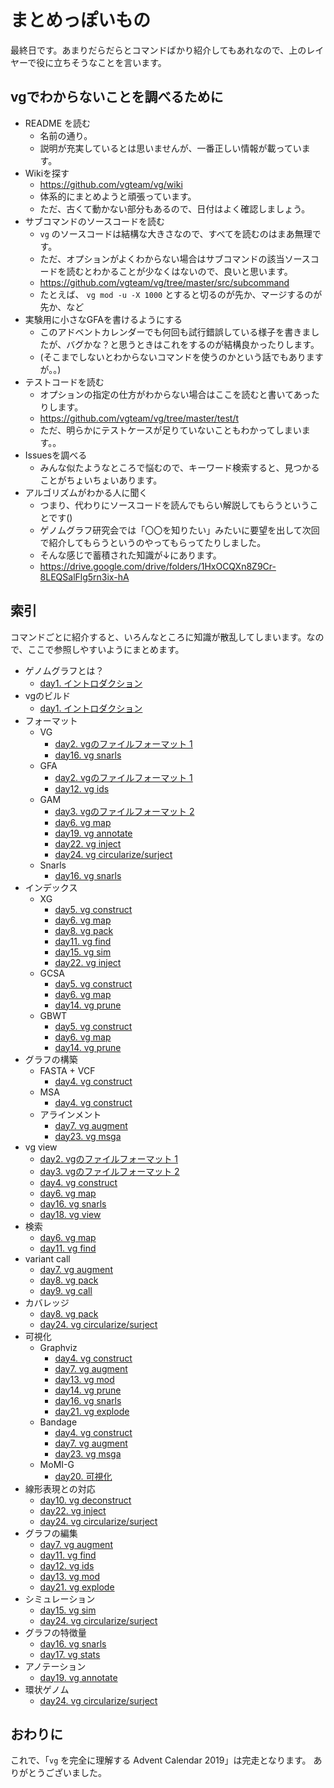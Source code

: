 # まとめっぽいもの

最終日です。あまりだらだらとコマンドばかり紹介してもあれなので、上のレイヤーで役に立ちそうなことを言います。

## vgでわからないことを調べるために

* README を読む
  * 名前の通り。
  * 説明が充実しているとは思いませんが、一番正しい情報が載っています。
* Wikiを探す
  * https://github.com/vgteam/vg/wiki
  * 体系的にまとめようと頑張っています。
  * ただ、古くて動かない部分もあるので、日付はよく確認しましょう。
* サブコマンドのソースコードを読む
  * `vg` のソースコードは結構な大きさなので、すべてを読むのはまあ無理です。
  * ただ、オプションがよくわからない場合はサブコマンドの該当ソースコードを読むとわかることが少なくはないので、良いと思います。
  * https://github.com/vgteam/vg/tree/master/src/subcommand
  * たとえば、 `vg mod -u -X 1000`  とすると切るのが先か、マージするのが先か、など
* 実験用に小さなGFAを書けるようにする
  * このアドベントカレンダーでも何回も試行錯誤している様子を書きましたが、バグかな？と思うときはこれをするのが結構良かったりします。
  * (そこまでしないとわからないコマンドを使うのかという話でもありますが。。)
* テストコードを読む
  * オプションの指定の仕方がわからない場合はここを読むと書いてあったりします。
  * https://github.com/vgteam/vg/tree/master/test/t
  * ただ、明らかにテストケースが足りていないこともわかってしまいます。。
* Issuesを調べる
  * みんな似たようなところで悩むので、キーワード検索すると、見つかることがちょいちょいあります。
* アルゴリズムがわかる人に聞く
  * つまり、代わりにソースコードを読んでもらい解説してもらうということです()
  * ゲノムグラフ研究会では「〇〇を知りたい」みたいに要望を出して次回で紹介してもらうというのやってもらってたりしました。
  * そんな感じで蓄積された知識が↓にあります。
  *  https://drive.google.com/drive/folders/1HxOCQXn8Z9Cr-8LEQSalFlg5rn3ix-hA 

## 索引

コマンドごとに紹介すると、いろんなところに知識が散乱してしまいます。なので、ここで参照しやすいようにまとめます。

* ゲノムグラフとは？
  * [day1. イントロダクション](12-01.md)
* vgのビルド
  * [day1. イントロダクション](12-01.md)
* フォーマット
  * VG
    * [day2. vgのファイルフォーマット 1](12-02.md)
    * [day16. vg snarls](12-16.md)
  * GFA
    * [day2. vgのファイルフォーマット 1](12-02.md)
    * [day12. vg ids](12-12.md)
  * GAM
    * [day3. vgのファイルフォーマット 2](12-03.md)
    * [day6. vg map](12-06.md)
    * [day19. vg annotate](12-19.md)
    * [day22. vg inject](12-22.md)
    * [day24. vg circularize/surject](12-24.md)
  * Snarls
    * [day16. vg snarls](12-16.md)
* インデックス
  * XG
    * [day5. vg construct](12-05.md)
    * [day6. vg map](12-06.md)
    * [day8. vg pack](12-08.md)
    * [day11. vg find](12-11.md)
    * [day15. vg sim](12-15.md)
    * [day22. vg inject](12-22.md)
  * GCSA
    * [day5. vg construct](12-05.md)
    * [day6. vg map](12-06.md)
    * [day14. vg prune](12-14.md)
  * GBWT
    * [day5. vg construct](12-05.md)
    * [day6. vg map](12-06.md)
    * [day14. vg prune](12-14.md)
* グラフの構築
  * FASTA + VCF
    * [day4. vg construct](12-04.md)
  * MSA
    * [day4. vg construct](12-04.md)
  * アラインメント
    * [day7. vg augment](12-07.md)
    * [day23. vg msga](12-23.md)
* vg view
  * [day2. vgのファイルフォーマット 1](12-02.md)
  * [day3. vgのファイルフォーマット 2](12-03.md)
  * [day4. vg construct](12-04.md)
  * [day6. vg map](12-06.md)
  * [day16. vg snarls](12-16.md)
  * [day18. vg view](12-18.md)
* 検索
  * [day6. vg map](12-06.md)
  * [day11. vg find](12-11.md)
* variant call
  * [day7. vg augment](12-07.md)
  * [day8. vg pack](12-08.md)
  * [day9. vg call](12-09.md)
* カバレッジ
  * [day8. vg pack](12-08.md)
  * [day24. vg circularize/surject](12-24.md)
* 可視化
  * Graphviz
    * [day4. vg construct](12-04.md)
    * [day7. vg augment](12-07.md)
    * [day13. vg mod](12-13.md)
    * [day14. vg prune](12-14.md)
    * [day16. vg snarls](12-16.md)
    * [day21. vg explode](12-21.md)
  * Bandage
    * [day4. vg construct](12-04.md)
    * [day7. vg augment](12-07.md)
    * [day23. vg msga](12-23.md)
  * MoMI-G
    * [day20. 可視化](12-20.md)
* 線形表現との対応
  * [day10. vg deconstruct](12-10.md)
  * [day22. vg inject](12-22.md)
  * [day24. vg circularize/surject](12-24.md)
* グラフの編集
  * [day7. vg augment](12-07.md)
  * [day11. vg find](12-11.md)
  * [day12. vg ids](12-12.md)
  * [day13. vg mod](12-13.md)
  * [day21. vg explode](12-21.md)
* シミュレーション
  * [day15. vg sim](12-15.md)
  * [day24. vg circularize/surject](12-24.md)
* グラフの特徴量
  * [day16. vg snarls](12-16.md)
  * [day17. vg stats](12-17.md)
* アノテーション
  * [day19. vg annotate](12-19.md)
* 環状ゲノム
  * [day24. vg circularize/surject](12-24.md)

## おわりに

これで、「`vg` を完全に理解する Advent Calendar 2019」は完走となります。
ありがとうございました。
